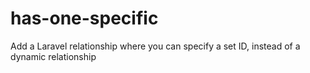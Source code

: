 # has-one-specific
Add a Laravel relationship where you can specify a set ID, instead of a dynamic relationship
